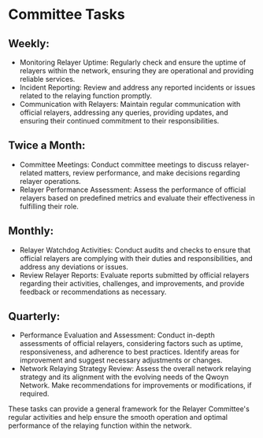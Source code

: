 # Committee Tasks

## Weekly:

- Monitoring Relayer Uptime: Regularly check and ensure the uptime of relayers within the network, ensuring they are operational and providing reliable services.
- Incident Reporting: Review and address any reported incidents or issues related to the relaying function promptly.
- Communication with Relayers: Maintain regular communication with official relayers, addressing any queries, providing updates, and ensuring their continued commitment to their responsibilities.

## Twice a Month:

- Committee Meetings: Conduct committee meetings to discuss relayer-related matters, review performance, and make decisions regarding relayer operations.
- Relayer Performance Assessment: Assess the performance of official relayers based on predefined metrics and evaluate their effectiveness in fulfilling their role.

## Monthly:

- Relayer Watchdog Activities: Conduct audits and checks to ensure that official relayers are complying with their duties and responsibilities, and address any deviations or issues.
- Review Relayer Reports: Evaluate reports submitted by official relayers regarding their activities, challenges, and improvements, and provide feedback or recommendations as necessary.

## Quarterly:

- Performance Evaluation and Assessment: Conduct in-depth assessments of official relayers, considering factors such as uptime, responsiveness, and adherence to best practices. Identify areas for improvement and suggest necessary adjustments or changes.
- Network Relaying Strategy Review: Assess the overall network relaying strategy and its alignment with the evolving needs of the Qwoyn Network. Make recommendations for improvements or modifications, if required.

These tasks can provide a general framework for the Relayer Committee's regular activities and help ensure the smooth operation and optimal performance of the relaying function within the network.